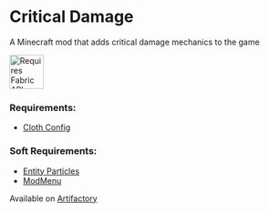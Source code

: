 # Critical Damage
A Minecraft mod that adds critical damage mechanics to the game

[<img title="Requires Fabric API" src="https://i.imgur.com/HabVZJR.png" height="60" />](https://modrinth.com/mod/fabric-api)

### Requirements:
- [Cloth Config](https://www.curseforge.com/minecraft/mc-mods/cloth-config)

### Soft Requirements:
- [Entity Particles](https://github.com/xblos/entityparticles)
- [ModMenu](https://modrinth.com/mod/modmenu)

Available on [Artifactory](https://xblos.jfrog.io/ui/native/mc/net/xblos/entityparticles)